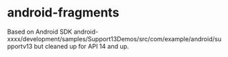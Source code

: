 android-fragments
=================


Based on Android SDK 
android-xxxx/development/samples/Support13Demos/src/com/example/android/supportv13 
but cleaned up for API 14 and up.
